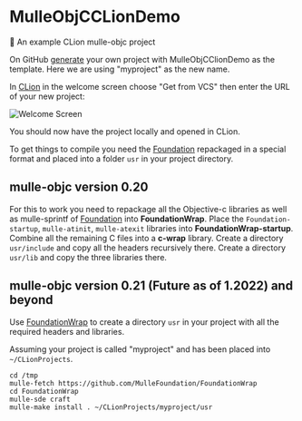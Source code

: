 # MulleObjCCLionDemo

🦁 An example CLion mulle-objc project 

On GitHub [generate](https://github.com/mulle-kybernetik-tv/MulleObjCCLionDemo/generate) your own project with MulleObjCClionDemo as the template. Here we are using "myproject" as the new name.

In [CLion](//www.jetbrains.com/clion/) in the welcome screen choose "Get from VCS" then enter the URL of your new project:

![Welcome Screen](https://user-images.githubusercontent.com/38703833/151197505-1bae347b-773d-45b2-bcf2-747827c422b5.png)

You should now have the project locally and opened in CLion.

To get things to compile you need the [Foundation](//github.com/MulleFoundation/Foundation) repackaged in a special format and placed
into a folder `usr` in your project directory.

## mulle-objc version 0.20

For this to work you need to repackage all the Objective-c libraries as well as mulle-sprintf of [Foundation](//github.com/MulleFoundation/Foundation) into 
**FoundationWrap**. Place the `Foundation-startup`, `mulle-atinit`, `mulle-atexit` libraries into **FoundationWrap-startup**. Combine all the remaining
C files into a **c-wrap** library. Create a directory `usr/include` and copy all the headers recursively there. Create a directory `usr/lib` and copy the three
libraries there.


## mulle-objc version 0.21 (Future as of 1.2022) and beyond

Use [FoundationWrap](//github.com/MulleFoundation/FoundationWrap) to create a directory `usr` in your project with 
all the required headers and libraries.

Assuming your project is called "myproject" and has been placed into `~/CLionProjects`.

```
cd /tmp
mulle-fetch https://github.com/MulleFoundation/FoundationWrap
cd FoundationWrap
mulle-sde craft
mulle-make install . ~/CLionProjects/myproject/usr
```
